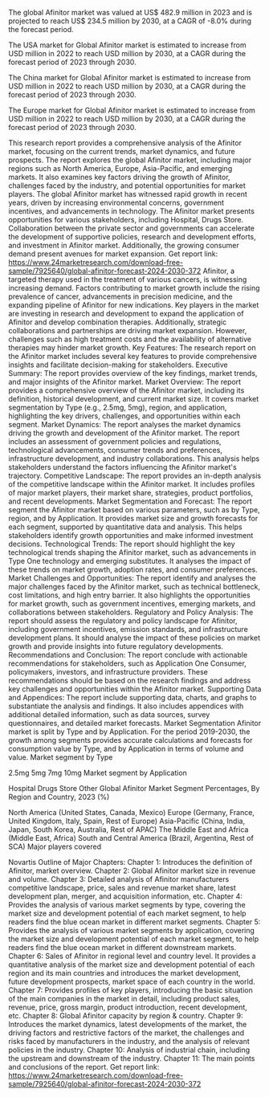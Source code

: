 The global Afinitor market was valued at US$ 482.9 million in 2023 and is projected to reach US$ 234.5 million by 2030, at a CAGR of -8.0% during the forecast period.

The USA market for Global Afinitor market is estimated to increase from USD million in 2022 to reach USD million by 2030, at a CAGR during the forecast period of 2023 through 2030.

The China market for Global Afinitor market is estimated to increase from USD million in 2022 to reach USD million by 2030, at a CAGR during the forecast period of 2023 through 2030.

The Europe market for Global Afinitor market is estimated to increase from USD million in 2022 to reach USD million by 2030, at a CAGR during the forecast period of 2023 through 2030.

This research report provides a comprehensive analysis of the Afinitor market, focusing on the current trends, market dynamics, and future prospects. The report explores the global Afinitor market, including major regions such as North America, Europe, Asia-Pacific, and emerging markets. It also examines key factors driving the growth of Afinitor, challenges faced by the industry, and potential opportunities for market players.
The global Afinitor market has witnessed rapid growth in recent years, driven by increasing environmental concerns, government incentives, and advancements in technology. The Afinitor market presents opportunities for various stakeholders, including Hospital, Drugs Store. Collaboration between the private sector and governments can accelerate the development of supportive policies, research and development efforts, and investment in Afinitor market. Additionally, the growing consumer demand present avenues for market expansion.
Get report link: https://www.24marketresearch.com/download-free-sample/7925640/global-afinitor-forecast-2024-2030-372 
Afinitor, a targeted therapy used in the treatment of various cancers, is witnessing increasing demand. Factors contributing to market growth include the rising prevalence of cancer, advancements in precision medicine, and the expanding pipeline of Afinitor for new indications. Key players in the market are investing in research and development to expand the application of Afinitor and develop combination therapies. Additionally, strategic collaborations and partnerships are driving market expansion. However, challenges such as high treatment costs and the availability of alternative therapies may hinder market growth.
Key Features:
The research report on the Afinitor market includes several key features to provide comprehensive insights and facilitate decision-making for stakeholders.
Executive Summary: The report provides overview of the key findings, market trends, and major insights of the Afinitor market.
Market Overview: The report provides a comprehensive overview of the Afinitor market, including its definition, historical development, and current market size. It covers market segmentation by Type (e.g., 2.5mg, 5mg), region, and application, highlighting the key drivers, challenges, and opportunities within each segment.
Market Dynamics: The report analyses the market dynamics driving the growth and development of the Afinitor market. The report includes an assessment of government policies and regulations, technological advancements, consumer trends and preferences, infrastructure development, and industry collaborations. This analysis helps stakeholders understand the factors influencing the Afinitor market's trajectory.
Competitive Landscape: The report provides an in-depth analysis of the competitive landscape within the Afinitor market. It includes profiles of major market players, their market share, strategies, product portfolios, and recent developments.
Market Segmentation and Forecast: The report segment the Afinitor market based on various parameters, such as by Type, region, and by Application. It provides market size and growth forecasts for each segment, supported by quantitative data and analysis. This helps stakeholders identify growth opportunities and make informed investment decisions.
Technological Trends: The report should highlight the key technological trends shaping the Afinitor market, such as advancements in Type One technology and emerging substitutes. It analyses the impact of these trends on market growth, adoption rates, and consumer preferences.
Market Challenges and Opportunities: The report identify and analyses the major challenges faced by the Afinitor market, such as technical bottleneck, cost limitations, and high entry barrier. It also highlights the opportunities for market growth, such as government incentives, emerging markets, and collaborations between stakeholders.
Regulatory and Policy Analysis: The report should assess the regulatory and policy landscape for Afinitor, including government incentives, emission standards, and infrastructure development plans. It should analyse the impact of these policies on market growth and provide insights into future regulatory developments.
Recommendations and Conclusion: The report conclude with actionable recommendations for stakeholders, such as Application One Consumer, policymakers, investors, and infrastructure providers. These recommendations should be based on the research findings and address key challenges and opportunities within the Afinitor market.
Supporting Data and Appendices: The report include supporting data, charts, and graphs to substantiate the analysis and findings. It also includes appendices with additional detailed information, such as data sources, survey questionnaires, and detailed market forecasts.
Market Segmentation
Afinitor market is split by Type and by Application. For the period 2019-2030, the growth among segments provides accurate calculations and forecasts for consumption value by Type, and by Application in terms of volume and value.
Market segment by Type

2.5mg
5mg
7mg
10mg
Market segment by Application

Hospital
Drugs Store
Other
Global Afinitor Market Segment Percentages, By Region and Country, 2023 (%)

North America (United States, Canada, Mexico)
Europe (Germany, France, United Kingdom, Italy, Spain, Rest of Europe)
Asia-Pacific (China, India, Japan, South Korea, Australia, Rest of APAC)
The Middle East and Africa (Middle East, Africa)
South and Central America (Brazil, Argentina, Rest of SCA)
Major players covered

Novartis
Outline of Major Chapters:
Chapter 1: Introduces the definition of Afinitor, market overview.
Chapter 2: Global Afinitor market size in revenue and volume.
Chapter 3: Detailed analysis of Afinitor manufacturers competitive landscape, price, sales and revenue market share, latest development plan, merger, and acquisition information, etc.
Chapter 4: Provides the analysis of various market segments by type, covering the market size and development potential of each market segment, to help readers find the blue ocean market in different market segments.
Chapter 5: Provides the analysis of various market segments by application, covering the market size and development potential of each market segment, to help readers find the blue ocean market in different downstream markets.
Chapter 6: Sales of Afinitor in regional level and country level. It provides a quantitative analysis of the market size and development potential of each region and its main countries and introduces the market development, future development prospects, market space of each country in the world.
Chapter 7: Provides profiles of key players, introducing the basic situation of the main companies in the market in detail, including product sales, revenue, price, gross margin, product introduction, recent development, etc.
Chapter 8: Global Afinitor capacity by region & country.
Chapter 9: Introduces the market dynamics, latest developments of the market, the driving factors and restrictive factors of the market, the challenges and risks faced by manufacturers in the industry, and the analysis of relevant policies in the industry.
Chapter 10: Analysis of industrial chain, including the upstream and downstream of the industry.
Chapter 11: The main points and conclusions of the report.
Get report link: https://www.24marketresearch.com/download-free-sample/7925640/global-afinitor-forecast-2024-2030-372 
